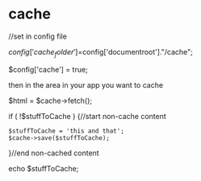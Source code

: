 # cache


//set in config file

$config['cache_folder']=$config['documentroot']."/cache";

$config['cache'] = true;



then in the area in your app you want to cache

$html = $cache->fetch();

if ( !$stuffToCache )
{//start non-cache content

	$stuffToCache = 'this and that';
	$cache->save($stuffToCache);
	
}//end non-cached content

echo $stuffToCache; 

